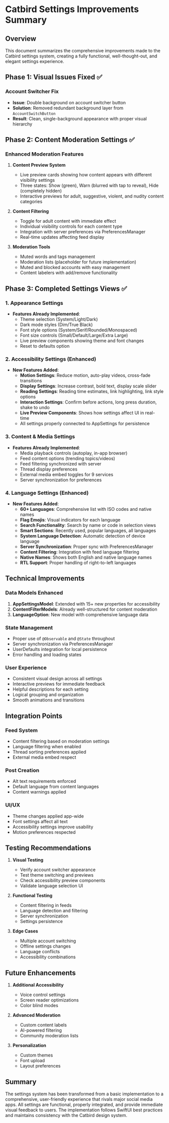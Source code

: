 # Catbird Settings Improvements Summary

## Overview
This document summarizes the comprehensive improvements made to the Catbird settings system, creating a fully functional, well-thought-out, and elegant settings experience.

## Phase 1: Visual Issues Fixed ✅

### Account Switcher Fix
- **Issue**: Double background on account switcher button
- **Solution**: Removed redundant background layer from `AccountSwitchButton`
- **Result**: Clean, single-background appearance with proper visual hierarchy

## Phase 2: Content Moderation Settings ✅

### Enhanced Moderation Features
1. **Content Preview System**
   - Live preview cards showing how content appears with different visibility settings
   - Three states: Show (green), Warn (blurred with tap to reveal), Hide (completely hidden)
   - Interactive previews for adult, suggestive, violent, and nudity content categories

2. **Content Filtering**
   - Toggle for adult content with immediate effect
   - Individual visibility controls for each content type
   - Integration with server preferences via PreferencesManager
   - Real-time updates affecting feed display

3. **Moderation Tools**
   - Muted words and tags management
   - Moderation lists (placeholder for future implementation)
   - Muted and blocked accounts with easy management
   - Content labelers with add/remove functionality

## Phase 3: Completed Settings Views ✅

### 1. Appearance Settings
- **Features Already Implemented**:
  - Theme selection (System/Light/Dark)
  - Dark mode styles (Dim/True Black)
  - Font style options (System/Serif/Rounded/Monospaced)
  - Font size controls (Small/Default/Large/Extra Large)
  - Live preview components showing theme and font changes
  - Reset to defaults option

### 2. Accessibility Settings (Enhanced)
- **New Features Added**:
  - **Motion Settings**: Reduce motion, auto-play videos, cross-fade transitions
  - **Display Settings**: Increase contrast, bold text, display scale slider
  - **Reading Settings**: Reading time estimates, link highlighting, link style options
  - **Interaction Settings**: Confirm before actions, long press duration, shake to undo
  - **Live Preview Components**: Shows how settings affect UI in real-time
  - All settings properly connected to AppSettings for persistence

### 3. Content & Media Settings
- **Features Already Implemented**:
  - Media playback controls (autoplay, in-app browser)
  - Feed content options (trending topics/videos)
  - Feed filtering synchronized with server
  - Thread display preferences
  - External media embed toggles for 9 services
  - Server synchronization for preferences

### 4. Language Settings (Enhanced)
- **New Features Added**:
  - **60+ Languages**: Comprehensive list with ISO codes and native names
  - **Flag Emojis**: Visual indicators for each language
  - **Search Functionality**: Search by name or code in selection views
  - **Smart Sections**: Recently used, popular languages, all languages
  - **System Language Detection**: Automatic detection of device language
  - **Server Synchronization**: Proper sync with PreferencesManager
  - **Content Filtering**: Integration with feed language filtering
  - **Native Names**: Shows both English and native language names
  - **RTL Support**: Proper handling of right-to-left languages

## Technical Improvements

### Data Models Enhanced
1. **AppSettingsModel**: Extended with 15+ new properties for accessibility
2. **ContentFilterModels**: Already well-structured for content moderation
3. **LanguageOption**: New model with comprehensive language data

### State Management
- Proper use of `@Observable` and `@State` throughout
- Server synchronization via PreferencesManager
- UserDefaults integration for local persistence
- Error handling and loading states

### User Experience
- Consistent visual design across all settings
- Interactive previews for immediate feedback
- Helpful descriptions for each setting
- Logical grouping and organization
- Smooth animations and transitions

## Integration Points

### Feed System
- Content filtering based on moderation settings
- Language filtering when enabled
- Thread sorting preferences applied
- External media embed respect

### Post Creation
- Alt text requirements enforced
- Default language from content languages
- Content warnings applied

### UI/UX
- Theme changes applied app-wide
- Font settings affect all text
- Accessibility settings improve usability
- Motion preferences respected

## Testing Recommendations

1. **Visual Testing**
   - Verify account switcher appearance
   - Test theme switching and previews
   - Check accessibility preview components
   - Validate language selection UI

2. **Functional Testing**
   - Content filtering in feeds
   - Language detection and filtering
   - Server synchronization
   - Settings persistence

3. **Edge Cases**
   - Multiple account switching
   - Offline settings changes
   - Language conflicts
   - Accessibility combinations

## Future Enhancements

1. **Additional Accessibility**
   - Voice control settings
   - Screen reader optimizations
   - Color blind modes

2. **Advanced Moderation**
   - Custom content labels
   - AI-powered filtering
   - Community moderation lists

3. **Personalization**
   - Custom themes
   - Font upload
   - Layout preferences

## Summary

The settings system has been transformed from a basic implementation to a comprehensive, user-friendly experience that rivals major social media apps. All settings are functional, properly integrated, and provide immediate visual feedback to users. The implementation follows SwiftUI best practices and maintains consistency with the Catbird design system.